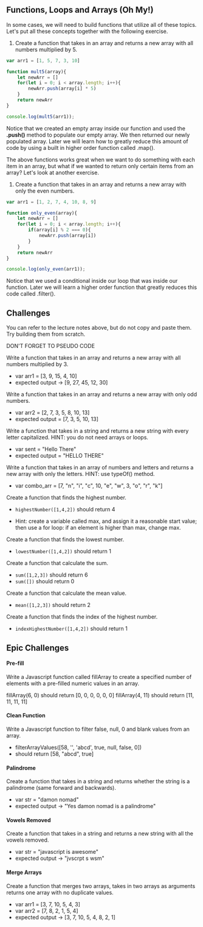 ## Functions, Loops and Arrays (Oh My!)

In some cases, we will need to build functions that utilize all of these topics.  Let's put all these concepts together with the following exercise.

1.  Create a function that takes in an array and returns a new array with all numbers multiplied by 5.

```JavaScript
var arr1 = [1, 5, 7, 3, 10]

function mult5(array){
    let newArr = []
    for(let i = 0; i < array.length; i++){
        newArr.push(array[i] * 5)
    }
    return newArr
}

console.log(mult5(arr1));

```

Notice that we created an empty array inside our function and used the **.push()** method to populate our empty array.  We then returned our newly populated array.  Later we will learn how to greatly reduce this amount of code by using a built in higher order function called .map().

The above functions works great when we want to do something with each item in an array, but what if we wanted to return only certain items from an array? Let's look at another exercise.

1.  Create a function that takes in an array and returns a new array with only the even numbers.

```JavaScript
var arr1 = [1, 2, 7, 4, 10, 8, 9]

function only_even(array){
    let newArr = []
    for(let i = 0; i < array.length; i++){
        if(array[i] % 2 === 0){
            newArr.push(array[i])
        }
    }
    return newArr
}

console.log(only_even(arr1));
```

Notice that we used a conditional inside our loop that was inside our function.  Later we will learn a higher order function that greatly reduces this code called .filter().

## Challenges

You can refer to the lecture notes above, but do not copy and paste them.  Try building them from scratch.

DON'T FORGET TO PSEUDO CODE

Write a function that takes in an array and returns a new array with all numbers multiplied by 3.

* var arr1 = [3, 9, 15, 4, 10]
* expected output -> [9, 27, 45, 12, 30]


Write a function that takes in an array and returns a new array with only odd numbers.

* var arr2 = [2, 7, 3, 5, 8, 10, 13]
* expected output = [7, 3, 5, 10, 13]

Write a function that takes in a string and returns a new string with every letter capitalized. HINT: you do not need arrays or loops.

* var sent = "Hello There"
* expected output = "HELLO THERE"

Write a function that takes in an array of numbers and letters and returns a new array with only the letters. HINT: use typeOf() method.

* var combo_arr = [7, "n", "i", "c", 10, "e", "w", 3, "o", "r", "k"]

Create a function that finds the highest number.
 * `highestNumber([1,4,2])` should return 4

 * Hint: create a variable called max, and assign it a reasonable start value; then use a for loop: if an element is higher than max, change max.

Create a function that finds the lowest number.
 * `lowestNumber([1,4,2])` should return 1

Create a function that calculate the sum.
 * `sum([1,2,3])` should return 6
 * `sum([])` should return 0

Create a function that calculate the mean value.
 * `mean([1,2,3])` should return 2

Create a function that finds the index of the highest number.
 * `indexHighestNumber([1,4,2])` should return 1


## Epic Challenges


#### Pre-fill
Write a Javascript function called fillArray to create a specified number of elements with a pre-filled numeric values in an array.

fillArray(6, 0) should return [0, 0, 0, 0, 0, 0]
fillArray(4, 11) should return [11, 11, 11, 11]

#### Clean Function
Write a Javascript function to filter false, null, 0 and blank values from an array.

* filterArrayValues([58, '', 'abcd', true, null, false, 0])
* should return [58, "abcd", true]

#### Palindrome
Create a function that takes in a string and returns whether the string is a palindrome (same forward and backwards).

* var str = "damon nomad"
* expected output -> "Yes damon nomad is a palindrome"

#### Vowels Removed
Create a function that takes in a string and returns a new string with all the vowels removed.

* var str = "javascript is awesome"
* expected output -> "jvscrpt s wsm"

#### Merge Arrays
Create a function that merges two arrays, takes in two arrays as arguments returns one array with no duplicate values.

* var arr1 = [3, 7, 10, 5, 4, 3]
* var arr2 = [7, 8, 2, 1, 5, 4]
* expected output -> [3, 7, 10, 5, 4, 8, 2, 1]
